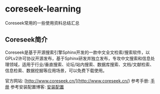 # coreseek-learning
Coreseek常用的一些使用资料总结汇总

## Coreseek简介
Coreseek是基于开源搜索引擎Sphinx开发的一款中文全文检索/搜索软件，以GPLv2许可协议开源发布，基于Sphinx研发并独立发布，专攻中文搜索和信息处理领域，适用于行业/垂直搜索、论坛/站内搜索、数据库搜索、文档/文献检索、信息检索、数据挖掘等应用场景，可以免费下载使用。

官方网站: [http://www.coreseek.cn/](<http://www.coreseek.cn/>)
参考手册: [手册](<http://www.coreseek.cn/docs/coreseek_4.1-sphinx_2.0.1-beta.html>)
参考安装配置博客: [安装配置](<http://blog.csdn.net/e421083458/article/details/21529969>)